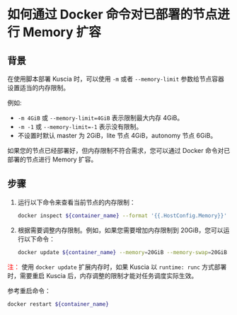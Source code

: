 # 如何通过 Docker 命令对已部署的节点进行 Memory 扩容

## 背景

在使用脚本部署 Kuscia 时，可以使用 `-m` 或者 `--memory-limit` 参数给节点容器设置适当的内存限制。

例如:

- `-m 4GiB` 或 `--memory-limit=4GiB` 表示限制最大内存 4GiB。
- `-m -1` 或 `--memory-limit=-1` 表示没有限制。
- 不设置时默认 master 为 2GiB，lite 节点 4GiB，autonomy 节点 6GiB。

如果您的节点已经部署好，但内存限制不符合需求，您可以通过 Docker 命令对已部署的节点进行 Memory 扩容。

## 步骤

1. 运行以下命令来查看当前节点的内存限制：

    ```bash
    docker inspect ${container_name} --format '{{.HostConfig.Memory}}'
    ```

2. 根据需要调整内存限制。例如，如果您需要增加内存限制到 20GiB，您可以运行以下命令：

    ```bash
    docker update ${container_name} --memory=20GiB --memory-swap=20GiB
    ```

<span style="color: red;">注：</span> 使用 `docker update` 扩展内存时，如果 Kuscia 以 `runtime: runc` 方式部署时，需要重启
Kuscia 后，内存调整的限制才能对任务调度实际生效。

参考重启命令：

```bash
docker restart ${container_name}
```
